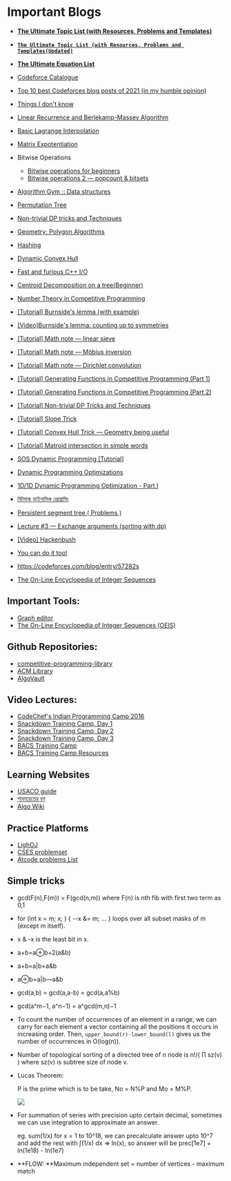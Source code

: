 # Important Blogs

- **[The Ultimate Topic List (with Resources, Problems and Templates)](https://codeforces.com/blog/entry/95106)**
- [**`The Ultimate Topic List (with Resources, Problems and Templates(Updated)`**](https://shahjalalshohag.github.io/topic-list/)
- **[The Ultimate Equation List](https://blog.shahjalalshohag.com/equation-list/)**
- [Codeforce Catalogue](https://codeforces.com/catalog)
- [Top 10 best Codeforces blog posts of 2021 (in my humble opinion)](https://codeforces.com/blog/entry/98250)
- [Things I don't know](https://codeforces.com/blog/entry/92248)
- [Linear Recurrence and Berlekamp-Massey Algorithm](https://codeforces.com/blog/entry/61306) 
- [Basic Lagrange Interpolation](https://codeforces.com/blog/entry/82953)
- [Matrix Expotentiation](https://codeforces.com/blog/entry/80195)
- Bitwise Operations
  - [Bitwise operations for beginners](https://codeforces.com/blog/entry/73490)
  - [Bitwise operations 2 — popcount & bitsets](https://codeforces.com/blog/entry/73558) 
- [Algorithm Gym :: Data structures](https://codeforces.com/blog/entry/15729)
- [Permutation Tree](https://codeforces.com/blog/entry/78898)
- [Non-trivial DP tricks and Techniques](https://codeforces.com/blog/entry/47764)
- [Geometry: Polygon Algorithms](https://codeforces.com/blog/entry/48868)
- [Hashing](https://codeforces.com/blog/entry/60445)
- [Dynamic Convex Hull](https://codeforces.com/blog/entry/75929)
- [Fast and furious C++ I/O](https://codeforces.com/blog/entry/45835)
- [Centroid Decomposition on a tree(Beginner)](https://codeforces.com/blog/entry/73707)
- [Number Theory in Competitive Programming](https://artofproblemsolving.com/community/c90633h1291397) 
- [[Tutorial] Burnside's lemma (with example)](https://codeforces.com/blog/entry/62401)
- [[Video]Burnside's lemma: counting up to symmetries](https://www.youtube.com/watch?v=D0d9bYZ_qDY&t=674s)
- [[Tutorial] Math note — linear sieve](https://codeforces.com/blog/entry/54090)
- [[Tutorial] Math note — Möbius inversion](https://codeforces.com/blog/entry/53925) 
- [[Tutorial] Math note — Dirichlet convolution](https://codeforces.com/blog/entry/54150)
- [[Tutorial] Generating Functions in Competitive Programming (Part 1)](https://codeforces.com/blog/entry/77468) 
- [[Tutorial] Generating Functions in Competitive Programming (Part 2)](https://codeforces.com/blog/entry/77551) 
- [[Tutorial] Non-trivial DP Tricks and Techniques](https://codeforces.com/blog/entry/47764) 
- [[Tutorial] Slope Trick](https://codeforces.com/blog/entry/47821) 
- [[Tutorial] Convex Hull Trick — Geometry being useful](https://codeforces.com/blog/entry/63823)
- [[Tutorial] Matroid intersection in simple words](https://codeforces.com/blog/entry/69287) 
- [SOS Dynamic Programming [Tutorial]](https://codeforces.com/blog/entry/45223) 
- [Dynamic Programming Optimizations](https://codeforces.com/blog/entry/8219)
- [1D/1D Dynamic Programming Optimization - Part I](https://sites.google.com/site/ubcprogrammingteam/news/1d1ddynamicprogrammingoptimization-parti?authuser=0)
- [বিটমাস্ক ডাইনামিক প্রোগ্রামিং](https://www.shafaetsplanet.com/?p=1357)
- [Persistent segment tree ( Problems )](https://codeforces.com/blog/entry/56880)
- [Lecture #3 — Exchange arguments (sorting with dp)](https://codeforces.com/blog/entry/63533)
- [[Video] Hackenbush](https://www.youtube.com/watch?v=ZYj4NkeGPdM)
- [You can do it too!](https://codeforces.com/blog/entry/103077)



- https://codeforces.com/blog/entry/57282s
- [The On-Line Encyclopedia of Integer Sequences](https://oeis.org/)



## Important Tools:

- [Graph editor](https://csacademy.com/app/graph_editor/)
- [The On-Line Encyclopedia of Integer Sequences (OEIS)](https://oeis.org/)

## Github Repositories:

- [competitive-programming-library](https://github.com/mochow13/competitive-programming-library)
- [ACM Library](https://github.com/AnikSarker/ACM-Library)
- [AlgoVault](https://github.com/sgtlaugh/algovault)

## Video Lectures:

- [CodeChef's Indian Programming Camp 2016](https://youtube.com/playlist?list=PLi0ZM-RCX5nsTc2Z6woHr5qoF6n3b-thO)
- [Snackdown Training Camp, Day 1](https://blog.codechef.com/2016/07/11/snackdown-training-camp-day-1/) 
- [Snackdown Training Camp, Day 2](https://blog.codechef.com/2016/07/17/snackdown-training-camp-2016-day-2/)
- [Snackdown Training Camp, Day 3](https://blog.codechef.com/2016/07/17/snackdown-training-camp-day-3/)
- [BACS Training Camp](https://youtube.com/playlist?list=PL5YAsxQ7bZ-mwIb5a2BezeP-CMfNlaws3)
- [BACS Training Camp Resources](https://drive.google.com/drive/u/0/folders/1es4dvlrnQ36rVcC2rxz7j6z52WjS1U-D)

## Learning Websites

- [USACO guide](https://usaco.guide/adv/LC?lang=cpp) 
- [ শাফায়েতের ব্লগ](https://www.shafaetsplanet.com/)
- [Algo Wiki](https://wiki.algo.is/_index)



## Practice Platforms

- [LighOJ](https://lightoj.com/home)
- [CSES problemset](https://cses.fi/problemset/)
- [Atcode problems List](https://kenkoooo.com/atcoder#/table/)

## Simple tricks

- gcd(F(n),F(m)) = F(gcd(n,m)) where F(n) is nth fib with first two term as 0,1

- for (int x = m; x; ) { --x &= m; ... } loops
  over all subset masks of m (except m itself).

- x & -x is the least bit in x.

- a+b=a⊕b+2(a&b)

- a+b=a|b+a&b

- a⊕b=a|b—a&b

- gcd(a,b) = gcd(a,a-b) = gcd(a,a%b)

- gcd(a^m−1, a^n−1) = a^gcd(m,n)−1

- To count the number of occurrences of an element in a range, we can  carry for each element a vector containing all the positions it occurs  in increasing order. Then, `upper_bound(r)-lower_bound(l)` gives us the number of occurrences in O(log(n)).

- Number of topological sorting of a directed tree of n node is n!/( ∏ sz(v) ) where sz(v) is subtree size of node v.

- Lucas Theorem:  

  P is the prime which is to be take, No = N%P and Mo = M%P.

  ![](https://latex.artofproblemsolving.com/6/3/2/6328ada5b024e69de1004c54c80e379fc8bff64f.png) 

- For summation of series with precision upto certain decimal, sometimes we can use integration to approximate an answer.

  eg. sum(1/x) for x = 1 to 10^18, we can precalculate answer upto 10^7 and add the rest with ∫(1/x) dx => ln(x), so answer will be prec[1e7] + ln(1e18) - ln(1e7)
  
- **FLOW: **Maximum independent set = number of vertices - maximum match
